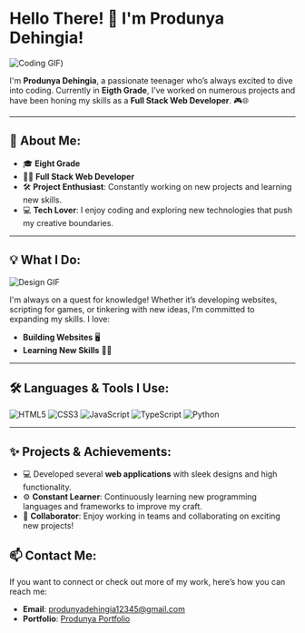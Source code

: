 # Hello There! 👋 I'm Produnya Dehingia!

![Coding GIF](https://media.giphy.com/media/qgQUggAC3Pfv687qPC/giphy.gif))

I'm **Produnya Dehingia**, a passionate teenager who’s always excited to dive into coding. Currently in **Eigth Grade**, I’ve worked on numerous projects and have been honing my skills as a **Full Stack Web Developer**. 🎮🌐

---

## 🚀 **About Me**:
- 🎓 **Eight Grade**
- 🧑‍💻 **Full Stack Web Developer**
- 🛠️ **Project Enthusiast**: Constantly working on new projects and learning new skills.
- 💻 **Tech Lover**: I enjoy coding and exploring new technologies that push my creative boundaries.

---

## 💡 **What I Do**:
![Design GIF](https://media.giphy.com/media/lP8xu5t2DLGG045H8F/giphy.gif)

I'm always on a quest for knowledge! Whether it’s developing websites, scripting for games, or tinkering with new ideas, I’m committed to expanding my skills. I love:
- **Building Websites** 🖥️
- **Learning New Skills** 👨‍💻

---

## 🛠️ **Languages & Tools I Use**:
![HTML5](https://img.shields.io/badge/HTML5-E34F26?style=for-the-badge&logo=html5&logoColor=white)
![CSS3](https://img.shields.io/badge/CSS3-1572B6?style=for-the-badge&logo=css3&logoColor=white)
![JavaScript](https://img.shields.io/badge/JavaScript-F7DF1E?style=for-the-badge&logo=javascript&logoColor=black)
![TypeScript](https://img.shields.io/badge/TypeScript-3178C6?style=for-the-badge&logo=typescript&logoColor=white)
![Python](https://img.shields.io/badge/Python-3776AB?style=for-the-badge&logo=python&logoColor=white)

---

## ✨ **Projects & Achievements**:
- 💻 Developed several **web applications** with sleek designs and high functionality.
- ⚙️ **Constant Learner**: Continuously learning new programming languages and frameworks to improve my craft.
- 🌟 **Collaborator**: Enjoy working in teams and collaborating on exciting new projects!

## 📫 **Contact Me**:
If you want to connect or check out more of my work, here’s how you can reach me:
- **Email**: produnyadehingia12345@gmail.com
- **Portfolio**: [Produnya Portfolio](https://)
